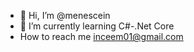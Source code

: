 - 👋 Hi, I’m @menescein
- 👀 I’m currently learning C#-.Net Core
- How to reach me inceem01@gmail.com



<!---
menescein/menescein is a ✨ special ✨ repository because its `README.md` (this file) appears on your GitHub profile.
You can click the Preview link to take a look at your changes.
--->
